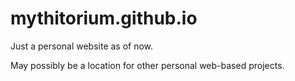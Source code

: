 # mythitorium.github.io

Just a personal website as of now.

May possibly be a location for other personal web-based projects.
